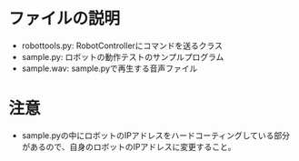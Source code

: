 # ファイルの説明
- robottools.py: RobotControllerにコマンドを送るクラス
- sample.py: ロボットの動作テストのサンプルプログラム
- sample.wav: sample.pyで再生する音声ファイル

# 注意
- sample.pyの中にロボットのIPアドレスをハードコーティングしている部分があるので、自身のロボットのIPアドレスに変更すること。